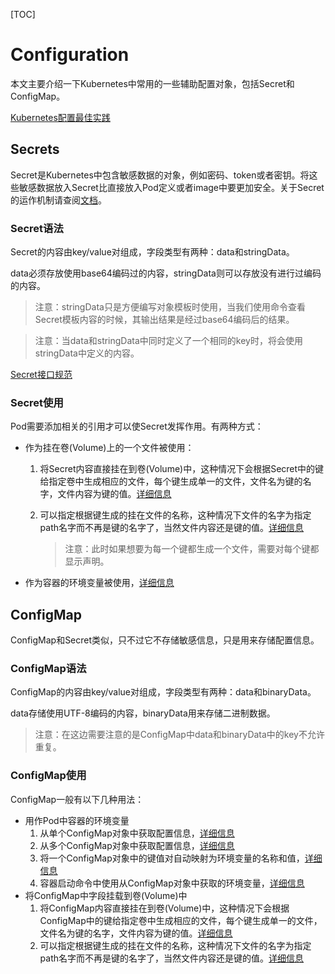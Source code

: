 [TOC]

# Configuration

本文主要介绍一下Kubernetes中常用的一些辅助配置对象，包括Secret和ConfigMap。

[Kubernetes配置最佳实践](https://kubernetes.io/docs/concepts/configuration/overview/)



## Secrets

Secret是Kubernetes中包含敏感数据的对象，例如密码、token或者密钥。将这些敏感数据放入Secret比直接放入Pod定义或者image中要更加安全。关于Secret的运作机制请查阅[文档](https://github.com/kubernetes/community/blob/master/contributors/design-proposals/auth/secrets.md)。



### Secret语法

Secret的内容由key/value对组成，字段类型有两种：data和stringData。

data必须存放使用base64编码过的内容，stringData则可以存放没有进行过编码的内容。

> 注意：stringData只是方便编写对象模板时使用，当我们使用命令查看Secret模板内容的时候，其输出结果是经过base64编码后的结果。

> 注意：当data和stringData中同时定义了一个相同的key时，将会使用stringData中定义的内容。

[Secret接口规范](https://kubernetes.io/docs/reference/generated/kubernetes-api/v1.13/#secret-v1-core)



### Secret使用

Pod需要添加相关的引用才可以使Secret发挥作用。有两种方式：

- 作为挂在卷(Volume)上的一个文件被使用：

  1. 将Secret内容直接挂在到卷(Volume)中，这种情况下会根据Secret中的键给指定卷中生成相应的文件，每个键生成单一的文件，文件名为键的名字，文件内容为键的值。[详细信息](https://kubernetes.io/docs/concepts/configuration/secret/#using-secrets-as-files-from-a-pod)

  2. 可以指定根据键生成的挂在文件的名称，这种情况下文件的名字为指定path名字而不再是键的名字了，当然文件内容还是键的值。[详细信息](https://kubernetes.io/docs/concepts/configuration/secret/#using-secrets-as-files-from-a-pod)

     > 注意：此时如果想要为每一个键都生成一个文件，需要对每个键都显示声明。

- 作为容器的环境变量被使用，[详细信息](https://kubernetes.io/docs/concepts/configuration/secret/#using-secrets-as-environment-variables)



## ConfigMap

ConfigMap和Secret类似，只不过它不存储敏感信息，只是用来存储配置信息。



### ConfigMap语法

ConfigMap的内容由key/value对组成，字段类型有两种：data和binaryData。

data存储使用UTF-8编码的内容，binaryData用来存储二进制数据。

> 注意：在这边需要注意的是ConfigMap中data和binaryData中的key不允许重复。



### ConfigMap使用

ConfigMap一般有以下几种用法：

- 用作Pod中容器的环境变量
  1. 从单个ConfigMap对象中获取配置信息，[详细信息](https://kubernetes.io/docs/tasks/configure-pod-container/configure-pod-configmap/#define-a-container-environment-variable-with-data-from-a-single-configmap)
  2. 从多个ConfigMap对象中获取配置信息，[详细信息](https://kubernetes.io/docs/tasks/configure-pod-container/configure-pod-configmap/#define-container-environment-variables-with-data-from-multiple-configmaps)
  3. 将一个ConfigMap对象中的键值对自动映射为环境变量的名称和值，[详细信息](https://kubernetes.io/docs/tasks/configure-pod-container/configure-pod-configmap/#configure-all-key-value-pairs-in-a-configmap-as-container-environment-variables)
  4. 容器启动命令中使用从ConfigMap对象中获取的环境变量，[详细信息](https://kubernetes.io/docs/tasks/configure-pod-container/configure-pod-configmap/#use-configmap-defined-environment-variables-in-pod-commands)
- 将ConfigMap中字段挂载到卷(Volume)中
  1. 将ConfigMap内容直接挂在到卷(Volume)中，这种情况下会根据ConfigMap中的键给指定卷中生成相应的文件，每个键生成单一的文件，文件名为键的名字，文件内容为键的值。[详细信息](https://kubernetes.io/docs/tasks/configure-pod-container/configure-pod-configmap/#populate-a-volume-with-data-stored-in-a-configmap)
  2. 可以指定根据键生成的挂在文件的名称，这种情况下文件的名字为指定path名字而不再是键的名字了，当然文件内容还是键的值。[详细信息](https://kubernetes.io/docs/tasks/configure-pod-container/configure-pod-configmap/#add-configmap-data-to-a-specific-path-in-the-volume)